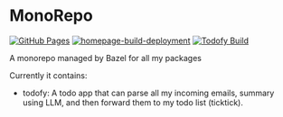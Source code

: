 # MonoRepo

[![GitHub Pages](https://github.com/ziyixi/MonoRepo/actions/workflows/gh-pages.yml/badge.svg)](https://github.com/ziyixi/MonoRepo/actions/workflows/gh-pages.yml)
[![homepage-build-deployment](https://github.com/ziyixi/ziyixi.github.io/actions/workflows/pages/pages-build-deployment/badge.svg)](https://github.com/ziyixi/ziyixi.github.io/actions/workflows/pages/pages-build-deployment)
[![Todofy Build](https://github.com/ziyixi/MonoRepo/actions/workflows/todofy-build.yml/badge.svg)](https://github.com/ziyixi/MonoRepo/actions/workflows/todofy-build.yml)

A monorepo managed by Bazel for all my packages

Currently it contains:

- todofy: A todo app that can parse all my incoming emails, summary using LLM, and then forward them to my todo list (ticktick).
